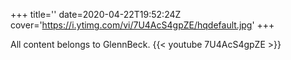 +++
title=''
date=2020-04-22T19:52:24Z
cover='https://i.ytimg.com/vi/7U4AcS4gpZE/hqdefault.jpg'
+++

All content belongs to GlennBeck.
{{< youtube 7U4AcS4gpZE >}}
